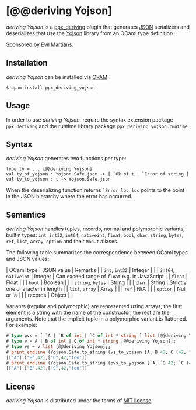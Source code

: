 [@@deriving Yojson]
===================

_deriving Yojson_ is a [ppx_deriving][pd] plugin that generates
[JSON][] serializers and deserializes that use the [Yojson][] library
from an OCaml type definition.

Sponsored by [Evil Martians](http://evilmartians.com).

[pd]: https://github.com/whitequark/ppx_deriving
[json]: http://tools.ietf.org/html/rfc4627
[yojson]: http://mjambon.com/yojson.html

Installation
------------

_deriving Yojson_ can be installed via [OPAM](https://opam.ocaml.org):

    $ opam install ppx_deriving_yojson

Usage
-----

In order to use _deriving Yojson_, require the syntax extension package
`ppx_deriving` and the runtime library package `ppx_deriving_yojson.runtime`.

Syntax
------

_deriving Yojson_ generates two functions per type:

    type ty = ... [@@deriving Yojson]
    val ty_of_yojson : Yojson.Safe.json -> [ `Ok of t | `Error of string ]
    val ty_to_yojson : t -> Yojson.Safe.json

When the deserializing function returns <code>\`Error loc</code>, `loc` points to the point in the JSON hierarchy where the error has occurred.

Semantics
---------

_deriving Yojson_ handles tuples, records, normal and polymorphic variants; builtin types: `int`, `int32`, `int64`, `nativeint`, `float`, `bool`, `char`, `string`, `bytes`, `ref`, `list`, `array`, `option` and their `Mod.t` aliases.

The following table summarizes the correspondence between OCaml types and JSON values:

| OCaml type           | JSON value | Remarks                                        |
| `int`, `int32`       | Integer    |                                                |
| `int64`, `nativeint` | Integer    | Can exceed range of `float` e.g. in JavaScript |
| `float`              | Float      |                                                |
| `bool`               | Boolean    |                                                |
| `string`, `bytes`    | String     |                                                |
| `char`               | String     | Strictly one character in length               |
| `list`, `array`      | Array      |                                                |
| `ref`                | N/A        |                                                |
| `option`             | Null or 'a |                                                |
| records              | Object     |                                                |

Variants (regular and polymorphic) are represented using arrays; the first element is a string with the name of the constructor, the rest are the arguments. Note that the implicit tuple in a polymorphic variant is flattened. For example:

``` ocaml
# type pvs = [ `A | `B of int | `C of int * string ] list [@@deriving Yojson];;
# type v = A | B of int | C of int * string [@@deriving Yojson];;
# type vs = v list [@@deriving Yojson];;
# print_endline (Yojson.Safe.to_string (vs_to_yojson [A; B 42; C (42, "foo")]));;
[["A"],["B",42],["C",42,"foo"]]
# print_endline (Yojson.Safe.to_string (pvs_to_yojson [`A; `B 42; `C (42, "foo")]));;
[["A"],["B",42],["C",42,"foo"]]
```

License
-------

_deriving Yojson_ is distributed under the terms of [MIT license](LICENSE.txt).
